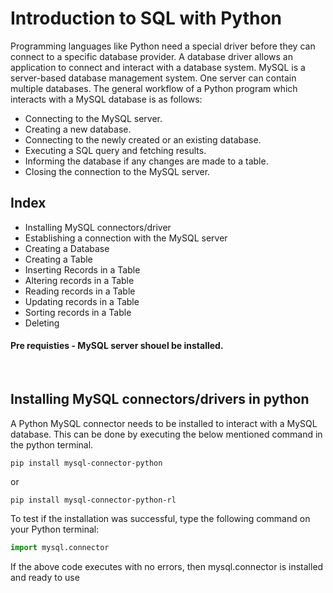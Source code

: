 # Introduction to SQL with Python

Programming languages like Python need a special driver before they can connect to a specific database provider. A database driver allows an application to connect and interact with a database system.
MySQL is a server-based database management system. One server can contain multiple databases. 
The general workflow of a Python program which interacts with a MySQL database is as follows:
- Connecting to the MySQL server.
- Creating a new database.
- Connecting to the newly created or an existing database.
- Executing a SQL query and fetching results.
- Informing the database if any changes are made to a table.
- Closing the connection to the MySQL server.

## Index
- Installing MySQL connectors/driver
- Establishing a connection with the MySQL server
- Creating a Database
- Creating a Table
- Inserting Records in a Table
- Altering records in a Table
- Reading records in a Table
- Updating records in a Table 
- Sorting records in a Table
- Deleting


#### Pre requisties - MySQL server shouel be installed. 
<br>

##  <a name="installing-mysql-connectors/drivers-in-python"></a> Installing MySQL connectors/drivers in python

A Python MySQL connector needs to be installed to interact with a MySQL database. This can be done by executing the below mentioned command in the python terminal. 
```python3
pip install mysql-connector-python
```
or
```
pip install mysql-connector-python-rl
```
To test if the installation was successful, type the following command on your Python terminal:
```.py
import mysql.connector
```
If the above code executes with no errors, then mysql.connector is installed and ready to use
<br>
<br>
 
